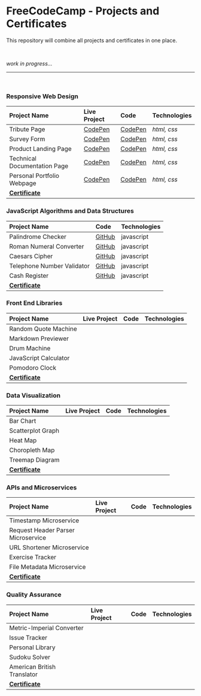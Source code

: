 # FreeCodeCamp - Projects and Certificates
This repository will combine all projects and certificates in one place.

<br>

*work in progress...*

<hr>
<br>

 ### Responsive Web Design
| Project Name                  | Live Project                                         | Code                                                | Technologies |
| :---                          | :--                                                  | :---                                                | :---         |
| Tribute Page                  | [CodePen](https://codepen.io/ionescuig/full/RwWooEZ) | [CodePen](https://codepen.io/ionescuig/pen/RwWooEZ) | *html, css*  |
| Survey Form                   | [CodePen](https://codepen.io/ionescuig/full/MWaJKeJ) | [CodePen](https://codepen.io/ionescuig/pen/MWaJKeJ) | *html, css*  |
| Product Landing Page          | [CodePen](https://codepen.io/ionescuig/full/XWmMgvK) | [CodePen](https://codepen.io/ionescuig/pen/XWmMgvK) | *html, css*  |
| Technical Documentation Page  | [CodePen](https://codepen.io/ionescuig/full/GRpmbzv) | [CodePen](https://codepen.io/ionescuig/pen/GRpmbzv) | *html, css*  |
| Personal Portfolio Webpage    | [CodePen](https://codepen.io/ionescuig/full/abvwOVG) | [CodePen](https://codepen.io/ionescuig/pen/abvwOVG) | *html, css*  |
| **[Certificate](https://raw.githubusercontent.com/ionescuig/freecodecamp-projects-and-certificates/master/Responsive%20Web%20Design/freeCodeCamp%20Certificate%20Responsive%20Web%20Design.png)** ||||


 ### JavaScript Algorithms and Data Structures
| Project Name                  | Code                                                | Technologies |
| :---                          | :---                                                | :---         |
| Palindrome Checker            | [GitHub](https://github.com/ionescuig/freecodecamp-projects-and-certificates/blob/master/JavaScript%20Algorithms%20and%20Data%20Structures/palindrome.js) | javascript |
| Roman Numeral Converter       | [GitHub](https://github.com/ionescuig/freecodecamp-projects-and-certificates/blob/master/JavaScript%20Algorithms%20and%20Data%20Structures/roman_numeral_converter.js) | javascript |
| Caesars Cipher                | [GitHub](https://github.com/ionescuig/freecodecamp-projects-and-certificates/blob/master/JavaScript%20Algorithms%20and%20Data%20Structures/caesars_cipher.js) | javascript |
| Telephone Number Validator    | [GitHub](https://github.com/ionescuig/freecodecamp-projects-and-certificates/blob/master/JavaScript%20Algorithms%20and%20Data%20Structures/telephone_number_validator.js) | javascript |
| Cash Register                 | [GitHub](https://github.com/ionescuig/freecodecamp-projects-and-certificates/blob/master/JavaScript%20Algorithms%20and%20Data%20Structures/cash_register.js) | javascript |
| **[Certificate](https://raw.githubusercontent.com/ionescuig/freecodecamp-projects-and-certificates/master/JavaScript%20Algorithms%20and%20Data%20Structures/freeCodeCamp%20Certificate%20JavaScript%20Algorithms%20and%20Data%20Structures.png)** ||||


 ### Front End Libraries
| Project Name                  | Live Project                                         | Code                                                | Technologies |
| :---                          | :--                                                  | :---                                                | :---         |
| Random Quote Machine          |  |  |  |
| Markdown Previewer            |  |  |  |
| Drum Machine                  |  |  |  |
| JavaScript Calculator         |  |  |  |
| Pomodoro Clock                |  |  |  |
| **[Certificate](https://raw.githubusercontent.com/ionescuig/freecodecamp-projects-and-certificates/master/Front%20End%20Libraries/freecodecamp%20Certificate%20Front%20End%20Libraries.png)** ||||


 ### Data Visualization
| Project Name                  | Live Project                                         | Code                                                | Technologies |
| :---                          | :--                                                  | :---                                                | :---         |
| Bar Chart                     |  |  |  |
| Scatterplot Graph             |  |  |  |
| Heat Map                      |  |  |  |
| Choropleth Map                |  |  |  |
| Treemap Diagram               |  |  |  |
| **[Certificate](https://raw.githubusercontent.com/ionescuig/freecodecamp-projects-and-certificates/master/Data%20Visualization/freeCode%20Camp%20Certificate%20Data%20Visualization.png)** ||||


 ### APIs and Microservices
| Project Name                       | Live Project                                         | Code                                                | Technologies |
| :---                               | :--                                                  | :---                                                | :---         |
| Timestamp Microservice             |  |  |  |
| Request Header Parser Microservice |  |  |  |
| URL Shortener Microservice         |  |  |  |
| Exercise Tracker                   |  |  |  |
| File Metadata Microservice         |  |  |  |
| **[Certificate](https://raw.githubusercontent.com/ionescuig/freecodecamp-projects-and-certificates/master/APIs%20and%20Microservices/freeCodeCamp%20Certificate%20APIs%20and%20Microservices.png)** ||||


 ### Quality Assurance
| Project Name                  | Live Project                                         | Code                                                | Technologies |
| :---                          | :--                                                  | :---                                                | :---         |
| Metric-Imperial Converter     |  |  |  |
| Issue Tracker                 |  |  |  |
| Personal Library              |  |  |  |
| Sudoku Solver                 |  |  |  |
| American British Translator   |  |  |  |
| **[Certificate](https://raw.githubusercontent.com/ionescuig/freecodecamp-projects-and-certificates/master/Quality%20Assurance/freecodecamp%20Certificate%20Quality%20Assurance.png)** ||||
